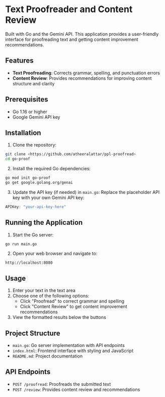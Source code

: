# Text Proofreader and Content Review

Built with Go and the Gemini API. This application provides a user-friendly interface for proofreading text and getting content improvement recommendations.

## Features

- **Text Proofreading**: Corrects grammar, spelling, and punctuation errors
- **Content Review**: Provides recommendations for improving content structure and clarity

## Prerequisites

- Go 1.16 or higher
- Google Gemini API key


## Installation

1. Clone the repository:
```bash
git clone <https://github.com/atheeralattar/ppl-proofread>
cd go-proof
```

2. Install the required Go dependencies:
```bash
go mod init go-proof
go get google.golang.org/genai
```

3. Update the API key (if needed) in `main.go`:
Replace the placeholder API key with your own Gemini API key:
```go
APIKey: "your-api-key-here"
```

## Running the Application

1. Start the Go server:
```bash
go run main.go
```

2. Open your web browser and navigate to:
```
http://localhost:8080
```

## Usage

1. Enter your text in the text area
2. Choose one of the following options:
   - Click "Proofread" to correct grammar and spelling
   - Click "Content Review" to get content improvement recommendations
3. View the formatted results below the buttons

## Project Structure

- `main.go`: Go server implementation with API endpoints
- `index.html`: Frontend interface with styling and JavaScript
- `README.md`: Project documentation

## API Endpoints

- `POST /proofread`: Proofreads the submitted text
- `POST /review`: Provides content review and recommendations


